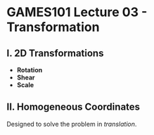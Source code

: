 # GAMES101 Lecture 03 - Transformation

## I. 2D Transformations

- **Rotation**
- **Shear**
- **Scale**



## II. Homogeneous Coordinates

Designed to solve the problem in *translation*.

